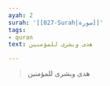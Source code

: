 ```yaml
---
ayah: 2
surah: '[[027-Surah|سورة]]'
tags:
- quran
text: هدى وبشرى للمؤمنين

---
```

> هدى وبشرى للمؤمنين
